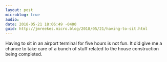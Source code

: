 ```yaml
---
layout: post
microblog: true
audio: 
date: 2018-05-21 18:06:49 -0400
guid: http://jmreekes.micro.blog/2018/05/21/having-to-sit.html
---
```

Having to sit in an airport terminal for five hours is not fun. It did give me a chance to take care of a bunch of stuff related to the house construction being completed. 
